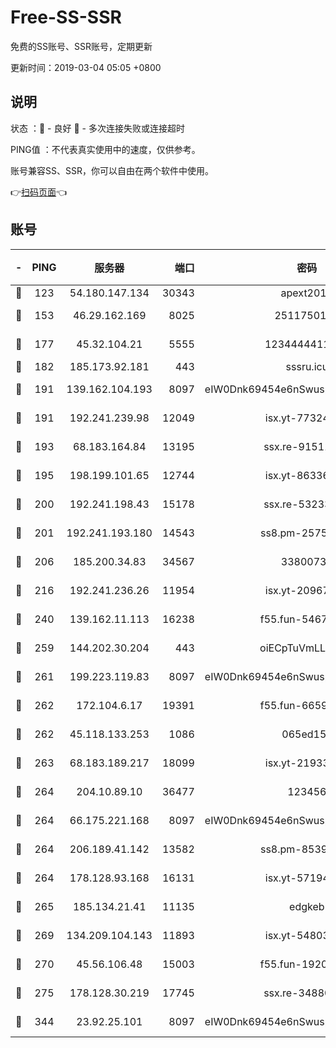 # Free-SS-SSR

免费的SS账号、SSR账号，定期更新

更新时间：2019-03-04 05:05 +0800

## 说明

状态     ：🙂 - 良好 🙁 - 多次连接失败或连接超时

PING值   ：不代表真实使用中的速度，仅供参考。

账号兼容SS、SSR，你可以自由在两个软件中使用。

👉[扫码页面](https://liesauer.github.io/free-ss-ssr.github.io/)👈

## 账号

|-|PING|服务器|端口|密码|加密方式|区域|
|:----:|:----:|:-----:|-----:|:----:|:----:|:----:|
|🙂|123|54.180.147.134|30343|apext2019|chacha20|KR|
|🙂|153|46.29.162.169|8025|2511750146|aes-256-cfb|RU|
|🙂|177|45.32.104.21|5555|1234444411111|aes-256-cfb|SG|
|🙂|182|185.173.92.181|443|sssru.icu|rc4-md5|RU|
|🙂|191|139.162.104.193|8097|eIW0Dnk69454e6nSwuspv9DmS201tQ0D|aes-256-cfb|JP|
|🙂|191|192.241.239.98|12049|isx.yt-77324460|aes-256-cfb|US|
|🙂|193|68.183.164.84|13195|ssx.re-91511451|aes-256-cfb|US|
|🙂|195|198.199.101.65|12744|isx.yt-86336141|aes-256-cfb|US|
|🙂|200|192.241.198.43|15178|ssx.re-53233906|aes-256-cfb|US|
|🙂|201|192.241.193.180|14543|ss8.pm-25759164|aes-256-cfb|US|
|🙂|206|185.200.34.83|34567|33800731|aes-256-cfb|US|
|🙂|216|192.241.236.26|11954|isx.yt-20967574|aes-256-cfb|US|
|🙂|240|139.162.11.113|16238|f55.fun-54673492|aes-256-cfb|SG|
|🙂|259|144.202.30.204|443|oiECpTuVmLLxk4Ts|aes-256-cfb|US|
|🙂|261|199.223.119.83|8097|eIW0Dnk69454e6nSwuspv9DmS201tQ0D|aes-256-cfb|US|
|🙂|262|172.104.6.17|19391|f55.fun-66594253|aes-256-cfb|US|
|🙂|262|45.118.133.253|1086|065ed15a|aes-256-cfb|SG|
|🙂|263|68.183.189.217|18099|isx.yt-21933361|aes-256-cfb|SG|
|🙂|264|204.10.89.10|36477|123456|aes-256-cfb|US|
|🙂|264|66.175.221.168|8097|eIW0Dnk69454e6nSwuspv9DmS201tQ0D|aes-256-cfb|US|
|🙂|264|206.189.41.142|13582|ss8.pm-85391880|aes-256-cfb|SG|
|🙂|264|178.128.93.168|16131|isx.yt-57194887|aes-256-cfb|SG|
|🙂|265|185.134.21.41|11135|edgkeb|aes-256-cfb|GB|
|🙂|269|134.209.104.143|11893|isx.yt-54803040|aes-256-cfb|SG|
|🙂|270|45.56.106.48|15003|f55.fun-19202286|aes-256-cfb|US|
|🙂|275|178.128.30.219|17745|ssx.re-34880503|aes-256-cfb|SG|
|🙂|344|23.92.25.101|8097|eIW0Dnk69454e6nSwuspv9DmS201tQ0D|aes-256-cfb|US|
